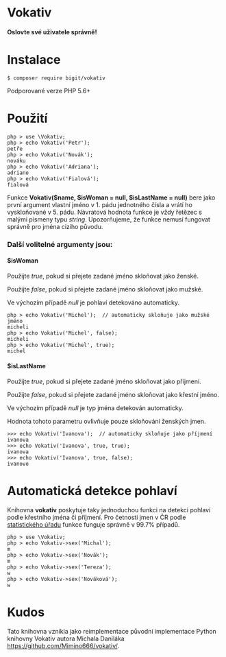 Vokativ
=======

#### Oslovte své uživatele správně!


Instalace
=========

    $ composer require bigit/vokativ

Podporované verze PHP 5.6+

Použití
=======

```
php > use \Vokativ;
php > echo Vokativ('Petr');
petře
php > echo Vokativ('Novák');
nováku
php > echo Vokativ('Adriana');
adriano
php > echo Vokativ('Fialová');
fialová
```

Funkce **Vokativ($name, $isWoman = null, $isLastName = null)** bere jako první argument vlastní jméno v 1. pádu jednotného čísla a vrátí ho vyskloňované v 5. pádu.
Návratová hodnota funkce je vždy řetězec s malými písmeny typu *string*.
Upozorňujeme, že funkce nemusí fungovat správně pro jména cizího původu.

### Další volitelné argumenty jsou:

#### $isWoman

Použijte *true*, pokud si přejete zadané jméno skloňovat jako ženské.

Použijte *false*, pokud si přejete zadané jméno skloňovat jako mužské.

Ve výchozím případě *null* je pohlaví detekováno automaticky.

```
php > echo Vokativ('Michel');  // automaticky skloňuje jako mužské jméno
micheli
php > echo Vokativ('Michel', false);
micheli
php > echo Vokativ('Michel', true);
michel
```

#### $isLastName

Použijte *true*, pokud si přejete zadané jméno skloňovat jako příjmení.

Použijte *false*, pokud si přejete zadané jméno skloňovat jako křestní jméno.

Ve výchozím případě *null* je typ jména detekován automaticky.

Hodnota tohoto parametru ovlivňuje pouze skloňování ženských jmen.

```
>>> echo Vokativ('Ivanova');  // automaticky skloňuje jako příjmení
ivanova
>>> echo Vokativ('Ivanova', true, true);
ivanova
>>> echo Vokativ('Ivanova', true, false);
ivanovo
```

Automatická detekce pohlaví
===========================

Knihovna **vokativ** poskytuje taky jednoduchou funkci na detekci pohlaví podle křestního jména či příjmení.
Pro četnosti jmen v ČR podle [statistického úřadu](http://www.mvcr.cz/clanek/cetnost-jmen-a-prijmeni-722752.aspx)
funkce funguje správně v 99.7% případů.

```
php > use \Vokativ;
php > echo Vokativ->sex('Michal');
m
php > echo Vokativ->sex('Novák');
m
php > echo Vokativ->sex('Tereza');
w
php > echo Vokativ->sex('Nováková');
w
```

Kudos
=====

Tato knihovna vznikla jako reimplementace původní implementace Python knihovny Vokativ autora Michala Daniláka <https://github.com/Mimino666/vokativ/>.